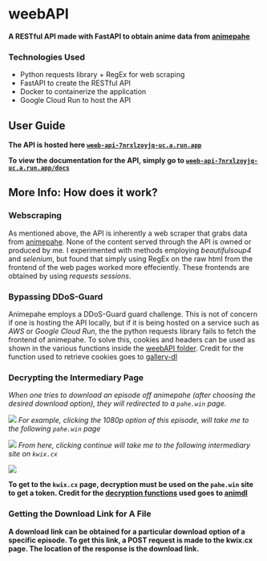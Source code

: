 # weebAPI
**A RESTful API made with FastAPI to obtain anime data from [animepahe](https://animepahe.ru/)**

### Technologies Used
- Python requests library + RegEx for web scraping
- FastAPI to create the RESTful API
- Docker to containerize the application
- Google Cloud Run to host the API

## User Guide
**The API is hosted here [`weeb-api-7nrxlzoyjq-uc.a.run.app`](https://weeb-api-7nrxlzoyjq-uc.a.run.app)**

**To view the documentation for the API, simply go to [`weeb-api-7nrxlzoyjq-uc.a.run.app/docs`](https://weeb-api-7nrxlzoyjq-uc.a.run.app/docs)**

## More Info: How does it work?

### Webscraping
As mentioned above, the API is inherently a web scraper that grabs data from [animepahe](https://animepahe.ru/). None of the content served through the API is owned or produced by me. I experimented with methods employing *beautifulsoup4* and *selenium*, but found that simply using RegEx on the raw html from the frontend of the web pages worked more effeciently. These frontends are obtained by using *requests sessions*.

### Bypassing DDoS-Guard

Animepahe employs a DDoS-Guard guard challenge. This is not of concern if one is hosting the API locally, but if it is being hosted on a service such as *AWS* or *Google Cloud Run*, the the python requests library fails to fetch the frontend of animepahe. To solve this, cookies and headers can be used as shown in the various functions inside the [weebAPI folder](https://github.com/JonnyACCI/weebAPI/tree/main/weebAPI). Credit for the function used to retrieve cookies goes to [gallery-dl](https://github.com/mikf/gallery-dl)

### Decrypting the Intermediary Page
*When one tries to download an episode off animepahe (after choosing the desired download option), they will redirected to a `pahe.win` page.*

![](https://cdn.discordapp.com/attachments/928022919337103393/1135459680689332284/image.png)
*For example, clicking the 1080p option of this episode, will take me to the following `pahe.win` page*

![](https://cdn.discordapp.com/attachments/928022919337103393/1135460137201578044/image.png)
*From here, clicking continue will take me to the following intermediary site on `kwix.cx`*

![](https://cdn.discordapp.com/attachments/928022919337103393/1135460951630544896/image.png)

**To get to the `kwix.cx` page, decryption must be used on the `pahe.win` site to get a token. Credit for the [decryption functions](https://github.com/JonnyACCI/weebAPI/blob/main/weebAPI/downloadmanager/decrypter.py) used goes to [animdl](https://github.com/justfoolingaround/animdl)**

### Getting the Download Link for A File
**A download link can be obtained for a particular download option of a specific episode. To get this link, a POST request is made to the kwix.cx page. The location of the response is the download link.**
